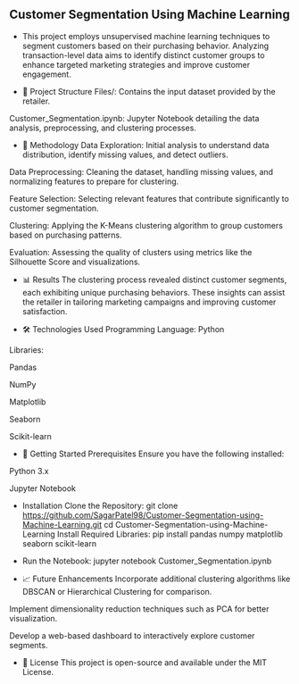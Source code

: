 ## Customer Segmentation Using Machine Learning
- This project employs unsupervised machine learning techniques to segment customers based on their purchasing behavior. Analyzing transaction-level data aims to identify distinct customer groups to enhance targeted marketing strategies and improve customer engagement.


- 📁 Project Structure
Files/: Contains the input dataset provided by the retailer.

Customer_Segmentation.ipynb: Jupyter Notebook detailing the data analysis, preprocessing, and clustering processes.


- 🧠 Methodology
Data Exploration: Initial analysis to understand data distribution, identify missing values, and detect outliers.

Data Preprocessing: Cleaning the dataset, handling missing values, and normalizing features to prepare for clustering.

Feature Selection: Selecting relevant features that contribute significantly to customer segmentation.

Clustering: Applying the K-Means clustering algorithm to group customers based on purchasing patterns.

Evaluation: Assessing the quality of clusters using metrics like the Silhouette Score and visualizations.

- 📊 Results
The clustering process revealed distinct customer segments, each exhibiting unique purchasing behaviors. These insights can assist the retailer in tailoring marketing campaigns and improving customer satisfaction.

- 🛠️ Technologies Used
Programming Language: Python

Libraries:

Pandas

NumPy

Matplotlib

Seaborn

Scikit-learn

- 🚀 Getting Started
Prerequisites
Ensure you have the following installed:

Python 3.x

Jupyter Notebook

- Installation
Clone the Repository:
git clone https://github.com/SagarPatel98/Customer-Segmentation-using-Machine-Learning.git
cd Customer-Segmentation-using-Machine-Learning
Install Required Libraries:
pip install pandas numpy matplotlib seaborn scikit-learn

- Run the Notebook:
jupyter notebook Customer_Segmentation.ipynb
- 📈 Future Enhancements
Incorporate additional clustering algorithms like DBSCAN or Hierarchical Clustering for comparison.

Implement dimensionality reduction techniques such as PCA for better visualization.

Develop a web-based dashboard to interactively explore customer segments.

- 📄 License
This project is open-source and available under the MIT License.
